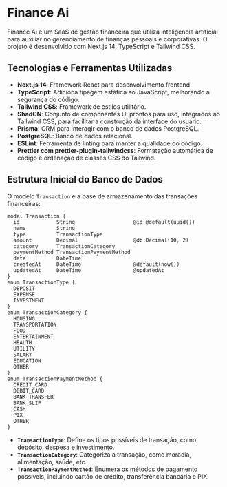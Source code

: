 # Finance Ai

Finance Ai é um SaaS de gestão financeira que utiliza inteligência artificial para auxiliar no gerenciamento de finanças pessoais e corporativas. O projeto é desenvolvido com Next.js 14, TypeScript e Tailwind CSS.

## Tecnologias e Ferramentas Utilizadas

- **Next.js 14**: Framework React para desenvolvimento frontend.
- **TypeScript**: Adiciona tipagem estática ao JavaScript, melhorando a segurança do código.
- **Tailwind CSS**: Framework de estilos utilitário.
- **ShadCN**: Conjunto de componentes UI prontos para uso, integrados ao Tailwind CSS, para facilitar a construção da interface do usuário.
- **Prisma**: ORM para interagir com o banco de dados PostgreSQL.
- **PostgreSQL**: Banco de dados relacional.
- **ESLint**: Ferramenta de linting para manter a qualidade do código.
- **Prettier com prettier-plugin-tailwindcss**: Formatação automática de código e ordenação de classes CSS do Tailwind.

## Estrutura Inicial do Banco de Dados

O modelo `Transaction` é a base de armazenamento das transações financeiras:

```prisma
model Transaction {
  id            String                   @id @default(uuid())
  name          String
  type          TransactionType
  amount        Decimal                  @db.Decimal(10, 2)
  category      TransactionCategory
  paymentMethod TransactionPaymentMethod
  date          DateTime
  createdAt     DateTime                 @default(now())
  updatedAt     DateTime                 @updatedAt
}
enum TransactionType {
  DEPOSIT
  EXPENSE
  INVESTMENT
}
enum TransactionCategory {
  HOUSING
  TRANSPORTATION
  FOOD
  ENTERTAINMENT
  HEALTH
  UTILITY
  SALARY
  EDUCATION
  OTHER
}
enum TransactionPaymentMethod {
  CREDIT_CARD
  DEBIT_CARD
  BANK_TRANSFER
  BANK_SLIP
  CASH
  PIX
  OTHER
}
```

- **`TransactionType`**: Define os tipos possíveis de transação, como depósito, despesa e investimento.
- **`TransactionCategory`**: Categoriza a transação, como moradia, alimentação, saúde, etc.
- **`TransactionPaymentMethod`**: Enumera os métodos de pagamento possíveis, incluindo cartão de crédito, transferência bancária e PIX.
